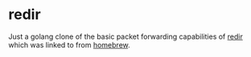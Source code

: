 # redir

Just a golang clone of the basic packet forwarding capabilities of [redir](https://github.com/TracyWebTech/redir) which was linked to from [homebrew](https://formulae.brew.sh/formula/redir).
